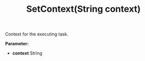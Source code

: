 ﻿---
uid: crmscript_ref_NSBatchTaskInfo_SetContext
title: SetContext(String context)
intellisense: NSBatchTaskInfo.SetContext
keywords: NSBatchTaskInfo, GetContext
so.topic: reference
---

Context for the executing task.

**Parameter:** 
 - **context** String

